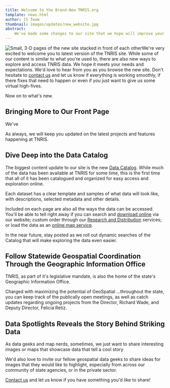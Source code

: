 ```yaml
---
title: Welcome to the Brand-New TNRIS.org
template: news.html
author: IS Team
thumbnail: images/updates/new_website.jpg
abstract: 
    We've made some changes to our site that we hope will improve your experience and make it easier to find the data and services you need.
---
```

<img class="pull-left" src="images/updates/new_website.jpg" alt="Small, 3-D pages of the new site stacked in front of each other">We're very excited to welcome you to latest version of the TNRIS site. While some of our content is similar to what you're used to, there are also new ways to explore and access TNRIS data. We hope it meets your needs and expectations. We'd love to hear from you as you browse the new site. Don't hesitate to [contact us](contact) and let us know if everything is working smoothly, if there fixes that need to happen or even if you just want to give us some virtual high-fives.

Now on to what's new.

## Bringing More to Our Front Page

We've 

As always, we will keep you updated on the latest projects and features happening at TNRIS. 

## Dive Deep into the Data Catalog

The biggest content update to our site is the new [Data Catalog](maps-and-data/data-catalog). While much of the data has been available at TNRIS for some time, this is the first time that all of it has been catalogued and organized for easy access and exploration online.

Each dataset has a clear template and samples of what data will look like, with descriptions, selected metadata and other details.

Included on each page are also all the ways the data can be accessed. You'll be able to tell right away if you can search and [download online](data-download) via our website; custom order through our [Research and Distribution](maps-and-data/research-and-distribution) services; or load the data as an [online map service](maps-and-data/online-mapping-services).

In the near future, stay posted as we roll out dynamic searches of the Catalog that will make exploring the data even easier.

## Follow Statewide Geospatial Coordination Through the Geographic Information Office

TNRIS, as part of it's legislative mandate, is also the home of the state's Geographic Information Office.

Charged with maximizing the potential of GeoSpatial ...throughout the state, you can keep track of the publically open meetings, as well as catch updates regarding ongoing projects from the Director, Richard Wade, and Deputy Director, Felicia Retiz.

## Data Spotlights Reveals the Story Behind Striking Data

As data geeks and map nerds, sometimes, we just want to share interesting images or maps that showcase data that tell a cool story

We'd also love to invite our fellow geospatial data geeks to share ideas for images that they would like to highlight, especially from across our community of state agencies, or in the private sector.

[Contact us](contact) and let us know if you have something you'd like to share!